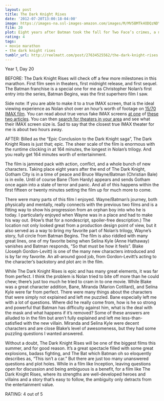 ```yaml
---
layout: post
title: The Dark Knight Rises
date: '2012-07-20T13:00:18-04:00'
image: https://images-na.ssl-images-amazon.com/images/M/MV5BMTk4ODQzNDY3Ml5BMl5BanBnXkFtZTcwODA0NTM4Nw@@._V1_UX182_CR0,0,182,268_AL_.jpg
film: 20
plot: Eight years after Batman took the fall for Two Face’s crimes, a new terrorist leader, Bane, overwhelms Gotham’s finest, and the Dark Knight resurfaces to protect a city that has branded him an enemy.
rating: 4
tags:
- movie marathon
- the dark knight rises
tumblr_url: http://reelmatt.com/post/27634525562/the-dark-knight-rises
---
```


Year 1, Day 20

BEFORE: The Dark Knight Rises will check off a few more milestones in this marathon. First film seen in theaters, first midnight release, and first sequel. The Batman franchise is a special one for me as Christopher Nolan’s first entry into the series, Batman Begins, was the first superhero film I saw.

Side note: If you are able to make it to a true IMAX screen, that is the ideal viewing experience as Nolan shot over an hour’s worth of footage on [15/70 IMAX film][1]. You can read about true verus fake IMAX screens [at one][2] of [these two articles][3]. You can then [search for theaters in your area][4] and see what their IMAX screen size is. Sad to say that the closest true IMAX theater for me is about two hours away.

AFTER: Billed as the “Epic Conclusion to the Dark Knight saga”, The Dark Knight Rises is just that; epic. The sheer scale of the film is enormous with the runtime clocking in at 164 minutes, the longest in Nolan’s trilogy. And you really get 164 minutes worth of entertainment.

The film is jammed pack with action, conflict, and a whole bunch of new characters. Taking place eight years after the end of The Dark Knight, Gotham City is in a time of peace and Bruce Wayne/Batman (Christian Bale) is in exile. Until of course Bane (Tom Hardy) appears and sends Gotham once again into a state of terror and panic. And all of this happens within the first fifteen or twenty minutes setting the film up for much more to come.

There were many parts of this film I enjoyed. Wayne/Batman’s journey, both physically and mentally, really connects with the previous two films and is a fitting way to show his progression from an orphan boy into who he is today. I particularly enjoyed when Wayne was in a place and had to make his way out. (How’s that for a nondescript, spoiler-free description.) The location not only looked great from a production design point of view, but it also served as a way to bring my favorite part of Nolan’s trilogy, Wayne’s story, full circle from Batman Begins. The film is also riddled with many great lines, one of my favorite being when Selina Kyle (Anne Hathaway) vanishes and Batman responds, “So that must be how it feels”. Blake (Joseph Gordon-Levitt) is one of the many new characters introduced and is by far my favorite. An all-around good job, from Gordon-Levitt’s acting to the character’s backstory and plot arc in the film.

While The Dark Knight Rises is epic and has many great elements, it was far from perfect. I think the problem is Nolan tried to bite off more than he could chew; there’s just too much he tried to cram in to one movie. While Blake was a great character addition, Bane, Miranda (Marion Cotillard), and Selina Kyle were far from perfect. There were many things about the characters that were simply not explained and left me puzzled. Bane especially left me with a lot of questions. Where did he really come from, how is he so strong and powerful that Batman has difficulty against him, what is the deal with the mask and what happens if it’s removed? Some of these answers are alluded to in the film but aren’t fully explained and left me less-than-satisfied with the new villain. Miranda and Selina Kyle were decent characters and are close Blake’s level of awesomeness, but they had some puzzling questions I wanted answered.

Without a doubt, The Dark Knight Rises will be one of the biggest films this summer, and for good reason. It’s a great spectacle filled with some great explosions, badass fighting, and The Bat which Batman oh so eloquently describes as, “This isn’t a car.” But there are just too many unanswered questions and plot holes. While in a film like Inception, leaving questions open for discussion and being ambiguous is a benefit, for a film like The Dark Knight Rises, where its strengths are well-developed heroes and villains and a story that’s easy to follow, the ambiguity only detracts from the entertainment value.

RATING: 4 out of 5

[1]: https://en.wikipedia.org/wiki/IMAX#Film
[2]: http://www.lfexaminer.com/20081016.htm
[3]: http://www.slashfilm.com/qa-imax-theatre-real-imax-liemax/
[4]: http://www.lfexaminer.com/searchtheater.asp